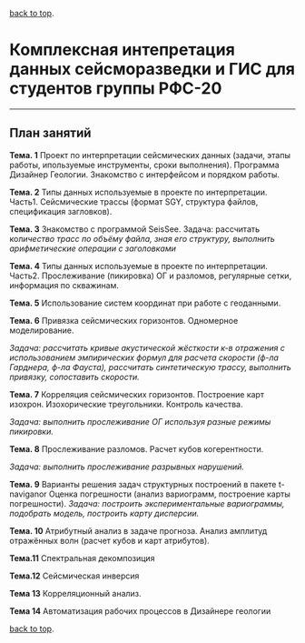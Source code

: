 [back to top](./index.html).
# Комплексная интепретация данных сейсморазведки и ГИС для студентов группы РФС-20

***
## План занятий


**Тема. 1**  Проект по интерпретации сейсмических данных (задачи, этапы работы,
ипользуемые инструменты, сроки выполнения). Программа Дизайнер
Геологии. Знакомство с интерфейсом и порядком работы.

	


**Тема. 2** Типы данных используемые в проекте по интерпретации. Часть1.
Сейсмические трассы (формат SGY, структура файлов, спецификация
загловков).

**Тема. 3** Знакомство с программой SeisSee. 
Задача: рассчитать кол*ичество трасс
по объёму файла, зная его структуру, выполнить арифметические
операции с заголовками*

**Тема. 4** Типы данных используемые в проекте по интерпретации. Часть2.
Прослеживание (пикировка) ОГ и разломов, регулярные сетки, информация
по скважинам.

**Тема. 5** Использование систем координат при работе с геоданными.

**Тема. 6** Привязка сейсмических горизонтов. Одномерное моделирование. 

*Задача:
рассчитать кривые акустической жёсткости к-в отражения с
использованием эмпирических формул для расчета скорости (ф-ла
Гарднера, ф-ла Фауста), рассчитать синтетическую трассу, выполнить
привязку, сопоставить скорости.*

**Тема. 7** Корреляция сейсмических горизонтов. Построение карт изохрон.
Изохорические треугольники. Контроль качества. 

*Задача: выполнить
прослеживание ОГ используя разные режимы пикировки.*

**Тема. 8** Прослеживание разломов. Расчет кубов когерентности. 

*Задача: выполнить
прослеживание разрывных нарушений.*

**Тема. 9** Варианты решения задач структурных построений в пакете t-naviganor
Оценка погрешности (анализ вариограмм, построение карты погрешности).
*Задача: построить экспериментальные вариограммы, подобрать модель,
построить карту дисперсии.*

**Тема. 10** Атрибутный анализ в задаче прогноза. Анализ амплитуд отражённых волн
(расчет кубов и карт атрибутов).

**Тема.11** Спектральная декомпозиция

**Тема.12** Сейсмическая инверсия

**Тема 13** Корреляционный анализ.

**Тема 14** Автоматизация рабочих процессов в Дизайнере геологии

[back to top](./index.html).